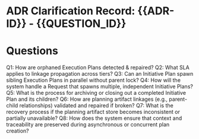 # ADR Clarification Record: {{ADR-ID}} - {{QUESTION_ID}}

# Questions

Q1: How are orphaned Execution Plans detected & repaired?
Q2: What SLA applies to linkage propagation across tiers?
Q3: Can an Initiative Plan spawn sibling Execution Plans in parallel without parent lock?
Q4: How will the system handle a Request that spawns multiple, independent Initiative Plans?
Q5: What is the process for archiving or closing out a completed Initiative Plan and its children?
Q6: How are planning artifact linkages (e.g., parent-child relationships) validated and repaired if broken?
Q7: What is the recovery process if the planning artifact store becomes inconsistent or partially unavailable?
Q8: How does the system ensure that context and traceability are preserved during asynchronous or concurrent plan creation?	
